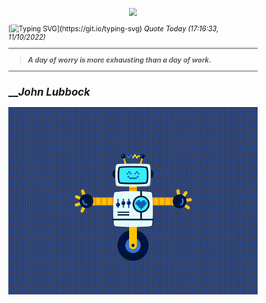 <p align='center'><img src='https://komarev.com/ghpvc/?username=hungpurdie&label=Total+Vistors&color=brightgreen&style=plastic'></p> 

[![Typing SVG](https://readme-typing-svg.herokuapp.com?font=Press+Start+2P&color=C2F784&size=35&width=900&height=100&lines=Hello+World%2C+I'm+Hung+!)](https://git.io/typing-svg) 
 _Quote Today (17:16:33, 11/10/2022)_
___
>**_A day of worry is more exhausting than a day of work._**
___

## __**_John Lubbock_**

![RobotDance](src/assets/images/robot-dancing-dribble.gif?style=center)
